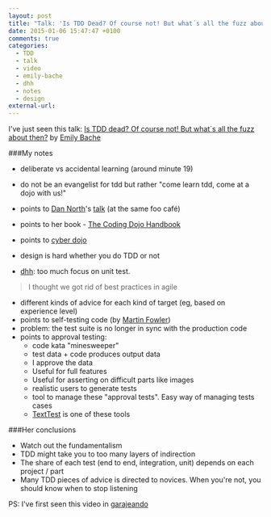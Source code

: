 ```yaml
---
layout: post
title: "Talk: 'Is TDD Dead? Of course not! But what´s all the fuzz about then?' by Emily Bache"
date: 2015-01-06 15:47:47 +0100
comments: true
categories: 
  - TDD
  - talk
  - video
  - emily-bache
  - dhh
  - notes
  - design
external-url: 
---
```


I've just seen this talk: [Is TDD dead? Of course not! But what´s all the fuzz about then?](https://www.youtube.com/watch?v=PCEHRFHKZSk) by [Emily Bache](https://twitter.com/emilybache)

###My notes

* deliberate vs accidental learning (around minute 19)
* do not be an evangelist for tdd but rather "come learn tdd, come at a dojo with us!"

* points to [Dan North](https://twitter.com/tastapod)'s [talk](www.youtube.com/watch?v=SPj-23z-hQA) (at the same foo café)
* points to her book - [The Coding Dojo Handbook](https://leanpub.com/codingdojohandbook)
* points to [cyber dojo](http://cyber-dojo.org/)


* design is hard whether you do TDD or not
* [dhh](https://twitter.com/dhh): too much focus on unit test. 

> I thought we got rid of best practices in agile

* different kinds of advice for each kind of target (eg, based on experience level)
* points to self-testing code (by [Martin Fowler](https://twitter.com/martinfowler))
* problem: the test suite is no longer in sync with the production code
* points to approval testing: 
	* code kata "minesweeper"
	* test data + code produces output data
	* I approve the data
	* Useful for full features
	* Useful for asserting on difficult parts like images
	* realistic users to generate tests
	* tool to manage these "approval tests". Easy way of managing tests cases
	* [TextTest](http://texttest.org) is one of these tools

###Her conclusions

* Watch out the fundamentalism
* TDD might take you to too many layers of indirection
* The share of each test (end to end, integration, unit) depends on each project / part
* Many TDD pieces of advice is directed to novices. When you're not, you should know when to stop listening

PS: I've first seen this video in [garajeando](http://garajeando.blogspot.com/2015/01/interesting-talk-is-tdd-dead-of-course.html)